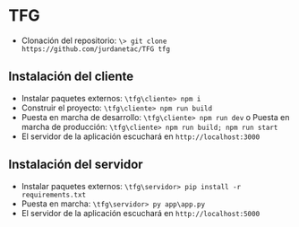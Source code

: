 # TFG

- Clonación del repositorio: `\> git clone https://github.com/jurdanetac/TFG tfg`

## Instalación del cliente
- Instalar paquetes externos: `\tfg\cliente> npm i`
- Construir el proyecto: `\tfg\cliente> npm run build`
- Puesta en marcha de desarrollo: `\tfg\cliente> npm run dev` o Puesta en marcha de producción: `\tfg\cliente> npm run build; npm run start`
- El servidor de la aplicación escuchará en `http://localhost:3000` 

## Instalación del servidor
- Instalar paquetes externos: `\tfg\servidor> pip install -r requirements.txt`
- Puesta en marcha: `\tfg\servidor> py app\app.py`
- El servidor de la aplicación escuchará en `http://localhost:5000`
